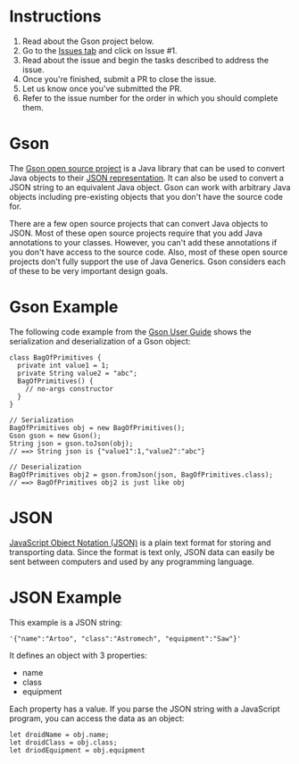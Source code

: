 # Instructions
1. Read about the Gson project below. 
2. Go to the [Issues tab](https://github.com/invariants-studies/gson0/issues) and click on Issue #1.
3. Read about the issue and begin the tasks described to address the issue. 
4. Once you're finished, submit a PR to close the issue.
5. Let us know once you've submitted the PR.
6. Refer to the issue number for the order in which you should complete them.

# Gson
The [Gson open source project](https://github.com/google/gson) is a Java library that can be used to convert Java objects to their [JSON representation](https://github.com/invariants-studies/gson0#json). It can also be used to convert a JSON string to an equivalent Java object. Gson can work with arbitrary Java objects including pre-existing objects that you don't have the source code for.

There are a few open source projects that can convert Java objects to JSON. Most of these open source projects require that you add Java annotations to your classes. However, you can't add these annotations if you don't have access to the source code. Also, most of these open source projects don't fully support the use of Java Generics. Gson considers each of these to be very important design goals.

# Gson Example
The following code example from the [Gson User Guide](https://github.com/google/gson/blob/master/UserGuide.md#object-examples) shows the serialization and deserialization of a Gson object:
```
class BagOfPrimitives {
  private int value1 = 1;
  private String value2 = "abc";
  BagOfPrimitives() {
    // no-args constructor
  }
}

// Serialization
BagOfPrimitives obj = new BagOfPrimitives();
Gson gson = new Gson();
String json = gson.toJson(obj); 
// ==> String json is {"value1":1,"value2":"abc"}

// Deserialization
BagOfPrimitives obj2 = gson.fromJson(json, BagOfPrimitives.class); 
// ==> BagOfPrimitives obj2 is just like obj
```

# JSON
[JavaScript Object Notation (JSON)](https://www.json.org/json-en.html) is a plain text format for storing and transporting data. Since the format is text only, JSON data can easily be sent between computers and used by any programming language.

# JSON Example
This example is a JSON string:
```
'{"name":"Artoo", "class":"Astromech", "equipment":"Saw"}'
```

It defines an object with 3 properties:
- name
- class
- equipment

Each property has a value. If you parse the JSON string with a JavaScript program, you can access the data as an object:
```
let droidName = obj.name;
let droidClass = obj.class;
let driodEquipment = obj.equipment
```

